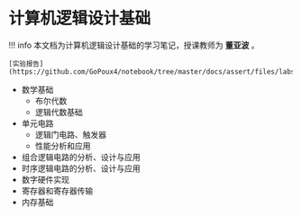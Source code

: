 # 计算机逻辑设计基础

!!! info
    本文档为计算机逻辑设计基础的学习笔记，授课教师为 **董亚波** 。

    [实验报告](https://github.com/GoPoux4/notebook/tree/master/docs/assert/files/labs/computer_logic)

- 数学基础
    - 布尔代数
    - 逻辑代数基础
- 单元电路
    - 逻辑门电路、触发器
    - 性能分析和应用
- 组合逻辑电路的分析、设计与应用
- 时序逻辑电路的分析、设计与应用
- 数字硬件实现
- 寄存器和寄存器传输
- 内存基础